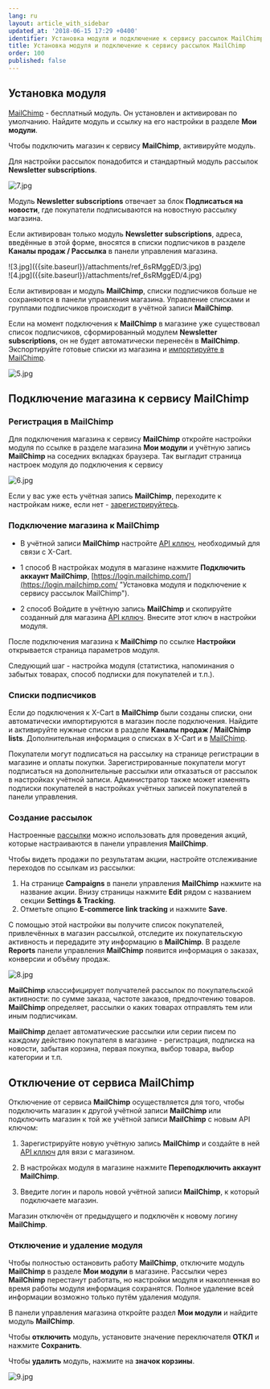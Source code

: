 ```yaml
---
lang: ru
layout: article_with_sidebar
updated_at: '2018-06-15 17:29 +0400'
identifier: Установка модуля и подключение к сервису рассылок MailChimp
title: Установка модуля и подключение к сервису рассылок MailChimp
order: 100
published: false
---
```

## Установка модуля 

[MailChimp](https://market.x-cart.com/addons/mailchimp-integration-with-e-commerce.html "Установка модуля и подключение к сервису рассылок MailChimp") - бесплатный модуль. Он установлен и активирован по умолчанию. Найдите модуль и ссылку на его настройки в разделе **Мои модули**.

Чтобы подключить магазин к сервису **MailChimp**, активируйте модуль.

Для настройки рассылок понадобится и стандартный модуль рассылок **Newsletter subscriptions**.

![7.jpg]({{site.baseurl}}/attachments/ref_6sRMggED/7.jpg)

Модуль **Newsletter subscriptions** отвечает за блок **Подписаться на новости**, где покупатели подписываются на новостную рассылку магазина.

Если активирован только модуль **Newsletter subscriptions**, адреса, введённые в этой форме, вносятся в списки подписчиков в разделе **Каналы продаж / Рассылка** в панели управления магазина.

<div class="ui stackable two column grid">
  <div class="column" markdown="span">![3.jpg]({{site.baseurl}}/attachments/ref_6sRMggED/3.jpg)

</div>
  <div class="column" markdown="span">![4.jpg]({{site.baseurl}}/attachments/ref_6sRMggED/4.jpg)
</div>
</div>

Если активирован и модуль **MailChimp**, списки подписчиков больше не сохраняются в панели управления магазина. Управление списками и группами подписчиков происходит в учётной записи **MailChimp**.

Если на момент подключения к **MailChimp** в магазине уже существовал список подписчиков, сформированный модулем **Newsletter subscriptions**, он не будет автоматически перенесён в **MailChimp**. Экспортируйте готовые списки из магазина и [импортируйте в MailChimp](https://mailchimp.com/help/import-subscribers-to-a-list/ "Установка модуля и подключение к сервису рассылок MailChimp"). 

![5.jpg]({{site.baseurl}}/attachments/ref_6sRMggED/5.jpg)

## Подключение магазина к сервису MailChimp

### Регистрация в **MailChimp**

Для подключения магазина к сервису **MailChimp** откройте настройки модуля по ссылке в разделе магазина **Мои модули** и учётную запись **MailChimp** на соседних вкладках браузера. Так выгладит страница настроек модуля до подключения к сервису

![6.jpg]({{site.baseurl}}/attachments/ref_6sRMggED/6.jpg)

Если у вас уже есть учётная запись **MailChimp**, переходите к настройкам ниже, если нет - [зарегистрируйтесь](https://login.mailchimp.com/signup/ "Установка модуля и подключение к сервису рассылок MailChimp"). 

### Подключение магазина к **MailChimp**

- В учётной записи **MailChimp** настройте [API кллюч](https://mailchimp.com/help/about-api-keys/ "Установка модуля и подключение к сервису рассылок MailChimp"), необходимый для связи с X-Cart.

- 1 способ
В настройках модуля в магазине нажмите **Подключить аккаунт MailChimp**, [https://login.mailchimp.com/](https://login.mailchimp.com/ "Установка модуля и подключение к сервису рассылок MailChimp").  

- 2 способ
Войдите в учётную запись **MailChimp** и скопируйте созданный для магазина [API кллюч](https://mailchimp.com/help/about-api-keys/ "Установка модуля и подключение к сервису рассылок MailChimp"). Внесите этот ключ в настройки модуля.

После подключения магазина к **MailChimp** по ссылке **Настройки** открывается страница параметров модуля.

Следующий шаг - настройка модуля (статистика, напоминания о забытых товарах, способ подписки для покупателей и т.п.).  


### Списки подписчиков

Если до подключения к X-Cart в **MailChimp** были созданы списки, они автоматически импортируются в магазин после подключения. Найдите и активируйте нужные списки в разделе **Каналы продаж / MailChimp lists**. Дополнительная информация о списках в X-Cart и в [MailChimp](https://mailchimp.com/help/lists/ "Установка модуля и подключение к сервису рассылок MailChimp"). 

Покупатели могут подписаться на рассылку на странице регистрации в магазине и оплаты покупки. Зарегистрированные покупатели могут подписаться на дополнительные рассылки или отказаться от рассылок в настройках учётной записи. Администратор также может изменять подписки покупателей в настройках учётных записей покупателей в панели управления. 

### Создание рассылок

Настроенные [рассылки](https://mailchimp.com/help/emails/ "Установка модуля и подключение к сервису рассылок MailChimp") можно использовать для проведения акций, которые настраиваются в панели управления **MailChimp**.

Чтобы видеть продажи по результатам акции, настройте отслеживание переходов по ссылкам из рассылки:

   1.  На странице **Campaigns** в панели управления **MailChimp** нажмите на название акции. Внизу страницы нажмите **Edit** рядом с названием секции **Settings & Tracking**.
   2.  Отметьте опцию  **E-commerce link tracking** и нажмите **Save**. 
   
С помощью этой настройки вы получите список покупателей, привлечённых в магазин рассылкой, отследите их покупательскую активность и передадите эту информацию в **MailChimp**. В разделе **Reports** панели управления **MailChimp** появится информация о заказах, конверсии и объёму продаж. 

![8.jpg]({{site.baseurl}}/attachments/ref_6sRMggED/8.jpg)

**MailChimp** классифицирует получателей рассылок по покупательской активности: по сумме заказа, частоте заказов, предпочтению товаров. **MailChimp** определяет, рассылки о каких товарах отправлять тем или иным подписчикам.

**MailChimp** делает автоматические рассылки или серии писем по каждому действию покупателя в магазине - регистрация, подписка на новости, забытая корзина, первая покупка, выбор товара, выбор категории и т.п.

## Отключение от сервиса **MailChimp**

Отключение от сервиса **MailChimp** осуществляется для того, чтобы подключить магазин к другой учётной записи **MailChimp** или подключить магазин к той же учётной записи **MailChimp** с новым API ключом:

   1. Зарегистрируйте новую учётную запись **MailChimp** и создайте в ней [API кллюч](https://mailchimp.com/help/about-api-keys/ "Установка модуля и подключение к сервису рассылок MailChimp") для вязи с магазином.

   2. В настройках модуля в магазине нажмите **Переподключить аккаунт MailChimp**. 
   
   3. Введите логин и пароль новой учётной записи **MailChimp**, к который подключаете магазин.

   Магазин отключён от предыдущего и подключён к новому логину **MailChimp**.



### Отключение и удаление модуля

Чтобы полностью остановить работу **MailChimp**, отключите модуль **MailChimp** в разделе **Мои модули** в магазине. Рассылки через **MailChimp** перестанут работать, но настройки модуля и накопленная во время работы модуля информация сохранятся. Полное удаление всей информации возможно только путём удаления модуля.

   В панели управления магазина откройте раздел **Мои модули** и найдите модуль **MailChimp**.

   Чтобы **отключить** модуль, установите значение переключателя **ОТКЛ** и нажмите **Сохранить**.
   
   Чтобы **удалить** модуль, нажмите на **значок корзины**.
   
   ![9.jpg]({{site.baseurl}}/attachments/ref_6sRMggED/9.jpg)

